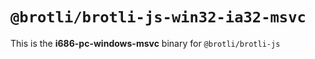 # `@brotli/brotli-js-win32-ia32-msvc`

This is the **i686-pc-windows-msvc** binary for `@brotli/brotli-js`
